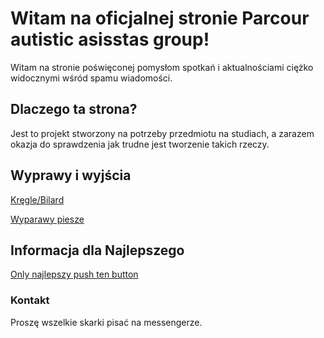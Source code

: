 # Witam na oficjalnej stronie Parcour autistic asisstas group!

Witam na stronie poświęconej pomysłom spotkań i aktualnościami ciężko widocznymi wśród spamu wiadomości.

## Dlaczego ta strona?

Jest to projekt stworzony na potrzeby przedmiotu na studiach, a zarazem okazja do sprawdzenia jak trudne jest tworzenie takich rzeczy.

## Wyprawy i wyjścia

[Kręgle/Bilard](https://kfaryn.github.io/kregle/)

[Wyparawy piesze](https://kfaryn.github.io/wyprawy/)

## Informacja dla Najlepszego

[Only najlepszy push ten button](https://kfaryn.github.io/najlepszy/)


### Kontakt

Proszę wszelkie skarki pisać na messengerze.
